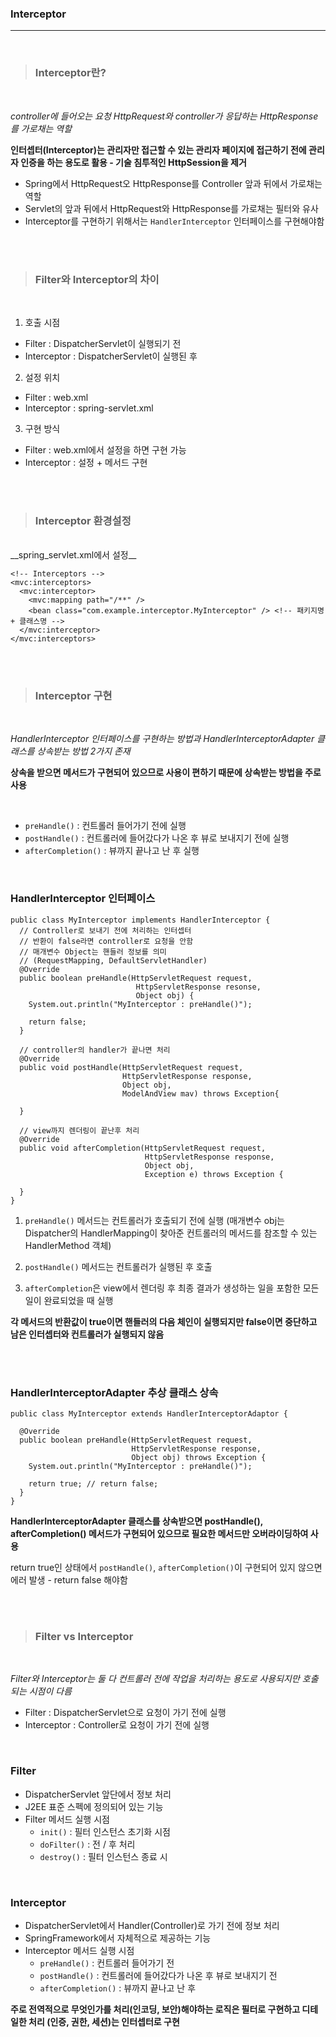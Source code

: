 ### Interceptor
---

<br>

>### Interceptor란?

<br>

_controller에 들어오는 요청 HttpRequest와 controller가 응답하는 HttpResponse를 가로채는 역할_

__인터셉터(Interceptor)는 관리자만 접근할 수 있는 관리자 페이지에 접근하기 전에 관리자 인증을 하는 용도로 활용 - 기술 침투적인 HttpSession을 제거__

- Spring에서 HttpRequest오 HttpResponse를 Controller 앞과 뒤에서 가로채는 역할
- Servlet의 앞과 뒤에서 HttpRequest와 HttpResponse를 가로채는 필터와 유사
- Interceptor를 구현하기 위해서는 `HandlerInterceptor` 인터페이스를 구현해야함

<br><br>

>### Filter와 Interceptor의 차이

<br>

1. 호출 시점
  - Filter : DispatcherServlet이 실행되기 전
  - Interceptor : DispatcherServlet이 실행된 후

2. 설정 위치
  - Filter : web.xml
  - Interceptor : spring-servlet.xml

3. 구현 방식
  - Filter : web.xml에서 설정을 하면 구현 가능
  - Interceptor : 설정 + 메서드 구현

<br><br>

>### Interceptor 환경설정

<br>
__spring_servlet.xml에서 설정__

~~~
<!-- Interceptors -->
<mvc:interceptors>
  <mvc:interceptor>
    <mvc:mapping path="/**" />
    <bean class="com.example.interceptor.MyInterceptor" /> <!-- 패키지명 + 클래스명 -->
  </mvc:interceptor>
</mvc:interceptors>
~~~

<br><br>

>### Interceptor 구현

<br>

_HandlerInterceptor 인터페이스를 구현하는 방법과 HandlerInterceptorAdapter 클래스를 상속받는 방법 2가지 존재_

__상속을 받으면 메서드가 구현되어 있으므로 사용이 편하기 때문에 상속받는 방법을 주로 사용__

<br>

- `preHandle()` : 컨트롤러 들어가기 전에 실행
- `postHandle()` : 컨트롤러에 들어갔다가 나온 후 뷰로 보내지기 전에 실행
- `afterCompletion()` : 뷰까지 끝나고 난 후 실행

<br>

### HandlerInterceptor 인터페이스

~~~
public class MyInterceptor implements HandlerInterceptor {
  // Controller로 보내기 전에 처리하는 인터셉터
  // 반환이 false라면 controller로 요청을 안함
  // 매개변수 Object는 핸들러 정보를 의미
  // (RequestMapping, DefaultServletHandler)
  @Override
  public boolean preHandle(HttpServletRequest request,
                            HttpServletResponse resonse,
                            Object obj) {
    System.out.println("MyInterceptor : preHandle()");

    return false;      
  }

  // controller의 handler가 끝나면 처리
  @Override
  public void postHandle(HttpServletRequest request,
                         HttpServletResponse response,
                         Object obj,
                         ModelAndView mav) throws Exception{

  }

  // view까지 렌더링이 끝난후 처리
  @Override
  public void afterCompletion(HttpServletRequest request,
                              HttpServletResponse response,
                              Object obj,
                              Exception e) throws Exception {

  }
}
~~~

1. `preHandle()` 메서드는 컨트롤러가 호출되기 전에 실행
(매개변수 obj는 Dispatcher의 HandlerMapping이 찾아준 컨트롤러의 메서드를 참조할 수 있는 HandlerMethod 객체)

2. `postHandle()` 메서드는 컨트롤러가 실행된 후 호출

3. `afterCompletion`은 view에서 렌더링 후 최종 결과가 생성하는 일을 포함한 모든 일이 완료되었을 때 실행

__각 메서드의 반환값이 true이면 핸들러의 다음 체인이 실행되지만 false이면 중단하고 남은 인터셉터와 컨트롤러가 실행되지 않음__

<br><br>

### HandlerInterceptorAdapter 추상 클래스 상속

~~~
public class MyInterceptor extends HandlerInterceptorAdaptor {

  @Override
  public boolean preHandle(HttpServletRequest request,
                           HttpServletResponse response,
                           Object obj) throws Exception {
    System.out.println("MyInterceptor : preHandle()");

    return true; // return false;
  }
}
~~~

__HandlerInterceptorAdapter 클래스를 상속받으면 postHandle(), afterCompletion() 메서드가 구현되어 있으므로 필요한 메서드만 오버라이딩하여 사용__

return true인 상태에서 `postHandle()`, `afterCompletion()`이 구현되어 있지 않으면 에러 발생 - return false 해야함

<br><br>

>### Filter vs Interceptor

<br>

_Filter와 Interceptor는 둘 다 컨트롤러 전에 작업을 처리하는 용도로 사용되지만 호출되는 시점이 다름_

- Filter : DispatcherServlet으로 요청이 가기 전에 실행
- Interceptor : Controller로 요청이 가기 전에 실행

<br>

### Filter

- DispatcherServlet 앞단에서 정보 처리
- J2EE 표준 스펙에 정의되어 있는 기능
- Filter 메서드 실행 시점
  - `init()` : 필터 인스턴스 초기화 시점
  - `doFilter()` : 전 / 후 처리
  - `destroy()` : 필터 인스턴스 종료 시

<br>

### Interceptor

- DispatcherServlet에서 Handler(Controller)로 가기 전에 정보 처리
- SpringFramework에서 자체적으로 제공하는 기능
- Interceptor 메서드 실행 시점
  - `preHandle()` : 컨트롤러 들어가기 전
  - `postHandle()` : 컨트롤러에 들어갔다가 나온 후 뷰로 보내지기 전
  - `afterCompletion()` : 뷰까지 끝나고 난 후

__주로 전역적으로 무엇인가를 처리(인코딩, 보안)해야하는 로직은 필터로 구현하고 디테일한 처리 (인증, 권한, 세션)는 인터셉터로 구현__
